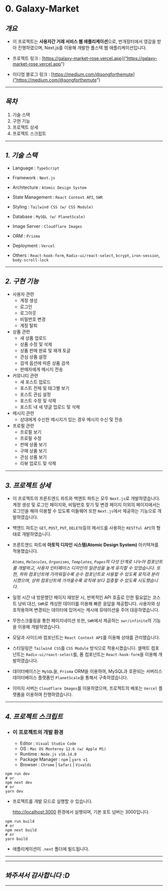 # 0. Galaxy-Market

## **_개요_**

-   이 프로젝트는 **사용자간 거래 서비스 웹 애플리케이션**으로, 번개장터에서 영감을 받아 진행하였으며, Next.js를 이용해 개발한 풀스택 웹 애플리케이션입니다.

-   프로젝트 링크 : [https://galaxy-market-rose.vercel.app]("https://galaxy-market-rose.vercel.app")

-   미디엄 블로그 링크 : [https://medium.com/@songforthemute]("https://medium.com/@songforthemute")

---

## **_목차_**

1. 기술 스택
2. 구현 기능
3. 프로젝트 상세
4. 프로젝트 스크립트

---

## _1. 기술 스택_

-   Language : `TypeScript`

-   Framework : `Next.js`

-   Architecture : `Atomic Design System`

-   State Management : `React Context API`, `SWR`

-   Styling : `Tailwind CSS (w/ CSS Module)`

-   Database : `MySQL (w/ PlanetScale)`

-   Image Server : `Cloudflare Images`

-   ORM : `Prisma`

-   Deployment : `Vercel`

-   Others : `React-hook-form`, `Radix-ui/react-select`, `bcrypt`, `iron-session`, `body-scroll-lock`

---

## _2. 구현 기능_

-   사용자 관련
    -   계정 생성
    -   로그인
    -   로그아웃
    -   비밀번호 변경
    -   계정 탈퇴
-   상품 관련
    -   새 상품 업로드
    -   상품 수정 및 삭제
    -   상품 판매 완료 및 재개 토글
    -   관심 상품 설정
    -   검색 옵션에 따른 상품 검색
    -   판매자에게 메시지 전송
-   커뮤니티 관련
    -   새 포스트 업로드
    -   포스트 전체 및 태그별 보기
    -   포스트 관심 설정
    -   포스트 수정 및 삭제
    -   포스트 내 새 댓글 업로드 및 삭제
-   메시지 관련
    -   상대에게 수신한 메시지가 있는 경우 메시지 수신 및 전송
-   프로필 관련
    -   프로필 보기
    -   프로필 수정
    -   판매 상품 보기
    -   구매 상품 보기
    -   관심 상품 보기
    -   리뷰 업로드 및 삭제

---

## _3. 프로젝트 상세_

-   이 프로젝트의 프론트엔드 파트와 백엔트 파트는 모두 `Next.js`로 개발하였습니다. 계정 생성 및 로그인 페이지와, 비밀번호 찾기 및 변경 페이지 이외의 페이지에서는 로그인을 해야 이용할 수 있도록 미들웨어 또한 `Next.js`에서 제공하는 기능으로 개발하였습니다.

-   백엔드 파트는 `GET`, `POST`, `PUT`, `DELETE`등의 메서드를 사용하는 `RESTful API`의 형태로 개발하였습니다.

-   프론트엔드 파트에 **아토믹 디자인 시스템(Atomic Design System)** 아키텍쳐를 적용했습니다.

    _`Atoms`, `Molecules`, `Organisms`, `Templates`, `Pages`의 다섯 단계로 나누어 컴포넌트를 개발하고, 사용자 인터페이스 디자인의 일관성을 높게 유지할 수 있었습니다. 또한, 하위 컴포넌트에 가까워질수록 순수 컴포넌트로 사용할 수 있도록 로직과 분리시켰으며, 샹위 컴포넌트에 가까울수록 로직에 보다 집중할 수 있도록 시도했습니다._

-   일정 시간 내 방문했던 페이지 재방문 시, 반복적인 API 호출로 인한 필요없는 코스트 낭비 대신, `SWR`로 캐싱한 데이터를 이용해 빠른 응답을 제공합니다. 사용자와 상호작용하며 변경되는 데이터에 있어서는 캐시에 뮤테이션을 주어 대응하였습니다.

-   무한스크롤링을 통한 페이지네이션 또한, `SWR`에서 제공하는 `swr/infinite`의 기능을 이용해 개발하였습니다.

-   모달과 사이드바 컴포넌트는 `React Context API`를 이용해 상태를 관리했습니다.

-   스타일링은 `Tailwind CSS`를 `CSS Module` 방식으로 적용시켰습니다. 셀렉트 컴포넌트는 `Radix-ui/react-select`를, 폼 컴포넌트는 `React-hook-form`을 이용해 개발하였습니다.

-   데이터베이스는 `MySQL`을, `Prisma` ORM을 이용하여, MySQL과 호환되는 서버리스 데이터베이스 플랫폼인 `PlanetScale`을 통해서 구축하였습니다.

-   이미지 서버는 `Cloudflare Images`를 이용하였으며, 프로젝트의 배포는 `Vercel` 플랫폼을 이용하여 진행하였습니다.

---

## _4. 프로젝트 스크립트_

-   ### 이 프로젝트의 개발 환경
    -   Editor : `Visual Studio Code`
    -   OS : `Mac OS Monterey 12.6 (w/ Apple M1)`
    -   Runtime : `Node.js v16.14.0`
    -   Package Manager : `npm` | `yarn v1`
    -   Browser : `Chrome` | `Safari` | `Vivaldi`

```
npm run dev
# or
npm next dev
# or
yarn dev
```

-   프로젝트를 개발 모드로 실행할 수 있습니다.

    [http://localhost:3000]("http://localhost:3000") 환경에서 실행되며, 기본 포트 넘버는 3000입니다.

```
npm run build
# or
npm next build
# or
yarn build
```

-   애플리케이션이 `.next` 폴더에 빌드됩니다.

---

---

## _봐주셔서 감사합니다 :D_

---
